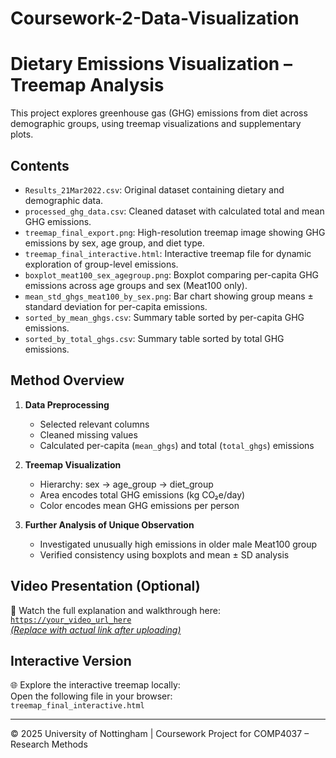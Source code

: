 # Coursework-2-Data-Visualization
# Dietary Emissions Visualization – Treemap Analysis

This project explores greenhouse gas (GHG) emissions from diet across demographic groups, using treemap visualizations and supplementary plots.

## Contents

- `Results_21Mar2022.csv`: Original dataset containing dietary and demographic data.
- `processed_ghg_data.csv`: Cleaned dataset with calculated total and mean GHG emissions.
- `treemap_final_export.png`: High-resolution treemap image showing GHG emissions by sex, age group, and diet type.
- `treemap_final_interactive.html`: Interactive treemap file for dynamic exploration of group-level emissions.
- `boxplot_meat100_sex_agegroup.png`: Boxplot comparing per-capita GHG emissions across age groups and sex (Meat100 only).
- `mean_std_ghgs_meat100_by_sex.png`: Bar chart showing group means ± standard deviation for per-capita emissions.
- `sorted_by_mean_ghgs.csv`: Summary table sorted by per-capita GHG emissions.
- `sorted_by_total_ghgs.csv`: Summary table sorted by total GHG emissions.

## Method Overview

1. **Data Preprocessing**  
   - Selected relevant columns  
   - Cleaned missing values  
   - Calculated per-capita (`mean_ghgs`) and total (`total_ghgs`) emissions  

2. **Treemap Visualization**  
   - Hierarchy: sex → age_group → diet_group  
   - Area encodes total GHG emissions (kg CO₂e/day)  
   - Color encodes mean GHG emissions per person  

3. **Further Analysis of Unique Observation**  
   - Investigated unusually high emissions in older male Meat100 group  
   - Verified consistency using boxplots and mean ± SD analysis  

## Video Presentation (Optional)

🎥 Watch the full explanation and walkthrough here:  
[`https://your_video_url_here`  
*(Replace with actual link after uploading)*
](https://youtu.be/0mZXKyyYFU8?si=ORoL6_ZG9JHZewOJ)
## Interactive Version

🌐 Explore the interactive treemap locally:  
Open the following file in your browser:  
`treemap_final_interactive.html`

---

© 2025 University of Nottingham | Coursework Project for COMP4037 – Research Methods
